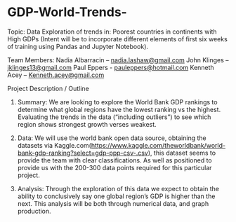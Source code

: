 # GDP-World-Trends-

Topic:  Data Exploration of trends in: Poorest countries in continents with High GDPs
(Intent will be to incorporate different elements of first six weeks of training using Pandas and Jupyter Notebook).


Team Members:
Nadia Albarracin – nadia.lashaw@gmail.com
John Klinges – jklinges13@gmail.com	
Paul Eppers - pauleppers@hotmail.com
Kenneth Acey – Kenneth.acey@gmail.com 


Project Description / Outline


1.	Summary: We are looking to explore the World Bank GDP rankings to determine what global regions have the lowest ranking vs the highest. Evaluating the trends in the data (“including outliers”) to see which region shows strongest growth verses weakest.  
		

2.	Data:  We will use the world bank open data source, obtaining the datasets via Kaggle.com(https://www.kaggle.com/theworldbank/world-bank-gdp-ranking?select=gdp-ppp-csv-.csv), this dataset seems to provide the team with clear classifications. As well as positioned to provide us with the 200-300 data points required for this particular project. 


3.	Analysis: Through the exploration of this data we expect to obtain the ability to conclusively say one global region’s GDP is higher than the next. This analysis will be both through numerical data, and graph production. 
